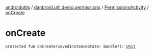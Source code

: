 [androidutils](../../index.md) / [danbroid.util.demo.permissions](../index.md) / [PermissionsActivity](index.md) / [onCreate](./on-create.md)

# onCreate

`protected fun onCreate(savedInstanceState: Bundle?): `[`Unit`](https://kotlinlang.org/api/latest/jvm/stdlib/kotlin/-unit/index.html)